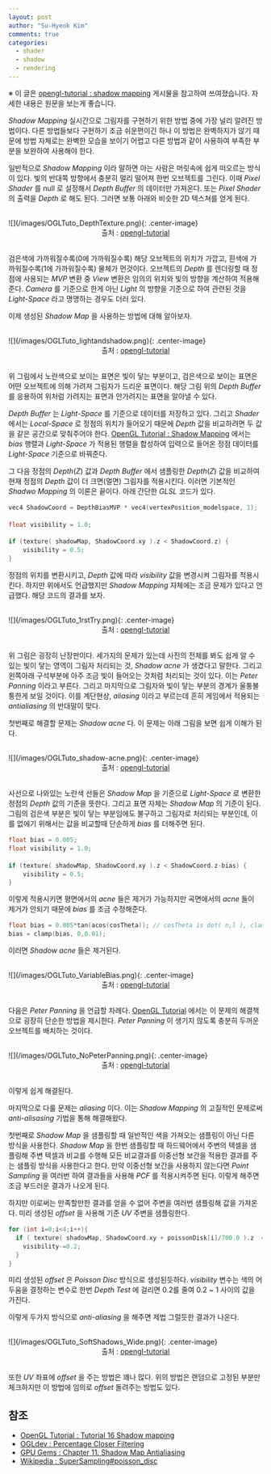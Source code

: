 ```yaml
---
layout: post
author: "Su-Hyeok Kim"
comments: true
categories:
  - shader
  - shadow
  - rendering
---
```


※ 이 글은 [opengl-tutorial : shadow mapping](http://www.opengl-tutorial.org/intermediate-tutorials/tutorial-16-shadow-mapping/) 게시물을 참고하여 쓰여졌습니다. 자세한 내용은 원문을 보는게 좋습니다.

_Shadow Mapping_ 실시간으로 그림자를 구현하기 위한 방법 중에 가장 널리 알려진 방법이다. 다른 방법들보다 구현하기 조금 쉬운편이긴 하나 이 방법은 완벽하지가 않기 때문에 방법 자체로는 완벽한 모습을 보이기 어렵고 다른 방법과 같이 사용하여 부족한 부분을 보완하여 사용해야 한다.

일반적으로 _Shadow Mapping_ 이라 말하면 아는 사람은 머릿속에 쉽게 떠오르는 방식이 있다. 빛의 반대쪽 방향에서 충분히 멀리 떨어져 한번 오브젝트를 그린다. 이때 _Pixel Shader_ 를 null 로 설정해서 _Depth Buffer_ 의 데이터만 가져온다. 또는 _Pixel Shader_ 의 출력을 _Depth_ 로 해도 된다. 그러면 보통 아래와 비슷한 2D 텍스쳐를 얻게 된다.

<br/>
![](/images/OGLTuto_DepthTexture.png){: .center-image}
<center>출처 : <a href="http://www.opengl-tutorial.org/intermediate-tutorials/tutorial-16-shadow-mapping/">opengl-tutorial</a>
</center>
<br/>

검은색에 가까워질수록(0에 가까워질수록) 해당 오브젝트의 위치가 가깝고, 흰색에 가까워질수록(1에 가까워질수록) 물체가 먼것이다. 오브젝트의 _Depth_ 를 렌더링할 때 정점에 사용되는 _MVP_ 변환 중 _View_ 변환은 임의의 위치와 빛의 방향을 계산하여 적용해준다. _Camera_ 를 기준으로 한게 아닌 _Light_ 의 방향을 기준으로 하여 관련된 것을 _Light-Space_ 라고 명명하는 경우도 더러 있다.

이제 생성된 _Shadow Map_ 을 사용하는 방법에 대해 알아보자.

<br/>
![](/images/OGLTuto_lightandshadow.png){: .center-image}
<center>출처 : <a href="http://www.opengl-tutorial.org/intermediate-tutorials/tutorial-16-shadow-mapping/">opengl-tutorial</a>
</center>
<br/>

위 그림에서 노란색으로 보이는 표면은 빛이 닿는 부분이고, 검은색으로 보이는 표면은 어떤 오브젝트에 의해 가려져 그림자가 드리운 표면이다. 해당 그림 위의 _Depth Buffer_ 를 응용하여 위처럼 가려지는 표면과 안가려지는 표면을 알아낼 수 있다.

_Depth Buffer_ 는 _Light-Space_ 를 기준으로 데이터를 저장하고 있다. 그리고 _Shader_ 에서는 _Local-Space_ 로 정점의 위치가 들어오기 때문에 _Depth_ 값을 비교하려면 두 값을 같은 공간으로 맞춰주어야 한다. [OpenGL Tutorial : Shadow Mapping](http://www.opengl-tutorial.org/intermediate-tutorials/tutorial-16-shadow-mapping/) 에서는 _bias_ 행렬과 _Light-Space_ 가 적용된 행렬을 합성하여 입력으로 들어온 정점 데이터를 _Light-Space_ 기준으로 바꿔준다.

그 다음 정점의 _Depth_(_Z_) 값과 _Depth Buffer_ 에서 샘플링한 _Depth_(_Z_) 값을 비교하여 현재 정점의 _Depth_ 값이 더 크면(멀면) 그림자를 적용시킨다. 이러면 기본적인 _Shadwo Mapping_ 의 이론은 끝이다. 아래 간단한 _GLSL_ 코드가 있다.

``` C
vec4 ShadowCoord = DepthBiasMVP * vec4(vertexPosition_modelspace, 1);

float visibility = 1.0;

if (texture( shadowMap, ShadowCoord.xy ).z < ShadowCoord.z) {
    visibility = 0.5;
}
```

정점의 위치를 변환시키고, _Depth_ 값에 따라 _visibility_ 값을 변경시켜 그림자를 적용시킨다. 하지만 위에서도 언급했지만 _Shadow Mapping_ 자체에는 조금 문제가 있다고 언급했다. 해당 코드의 결과를 보자.

<br/>
![](/images/OGLTuto_1rstTry.png){: .center-image}
<center>출처 : <a href="http://www.opengl-tutorial.org/intermediate-tutorials/tutorial-16-shadow-mapping/">opengl-tutorial</a>
</center>
<br/>

위 그림은 굉장히 난장판이다. 세가지의 문제가 있는데 사진의 전체를 봐도 쉽게 알 수 있는 빛이 닿는 영역이 그림자 처리되는 것, _Shadow acne_ 가 생겼다고 말한다. 그리고 왼쪽아래 구석부분에 아주 조금 빛이 들어오는 것처럼 처리되는 것이 있다. 이는 _Peter Panning_ 이라고 부른다. 그리고 마지막으로 그림자와 빛이 닿는 부분의 경계가 울퉁불퉁한게 보일 것이다. 이를 계단현상, _aliasing_ 이라고 부르는데 흔히 게임에서 적용되는 _antialiasing_ 의 반대말이 맞다.

첫번째로 해결할 문제는 _Shadow acne_ 다. 이 문제는 아래 그림을 보면 쉽게 이해가 된다.

<br/>
![](/images/OGLTuto_shadow-acne.png){: .center-image}
<center>출처 : <a href="http://www.opengl-tutorial.org/intermediate-tutorials/tutorial-16-shadow-mapping/">opengl-tutorial</a>
</center>
<br/>

사선으로 나와있는 노란색 선들은 _Shadow Map_ 을 기준으로 _Light-Space_ 로 변환한 정점의 _Depth_ 값의 기준을 뜻한다. 그리고 표면 자체는 _Shadow Map_ 의 기준이 된다. 그림의 검은색 부분은 빛이 닿는 부분임에도 불구하고 그림자로 처리되는 부분인데, 이를 없에기 위해서는 값을 비교할때 단순하게 _bias_ 를 더해주면 된다.

``` C
float bias = 0.005;
float visibility = 1.0;

if (texture( shadowMap, ShadowCoord.xy ).z < ShadowCoord.z-bias) {
    visibility = 0.5;
}
```

이렇게 적용시키면 평면에서의 _acne_ 들은 제거가 가능하지만 곡면에서의 _acne_ 들이 제거가 안되기 때문에 _bias_ 를 조금 수정해준다.

``` C
float bias = 0.005*tan(acos(cosTheta)); // cosTheta is dot( n,l ), clamped between 0 and 1
bias = clamp(bias, 0,0.01);
```

이러면 _Shadow acne_ 들은 제거된다.

<br/>
![](/images/OGLTuto_VariableBias.png){: .center-image}
<center>출처 : <a href="http://www.opengl-tutorial.org/intermediate-tutorials/tutorial-16-shadow-mapping/">opengl-tutorial</a>
</center>
<br/>

다음은 _Peter Panning_ 을 언급할 차례다. [OpenGL Tutorial](http://www.opengl-tutorial.org/intermediate-tutorials/tutorial-16-shadow-mapping/) 에서는 이 문제의 해결책으로 굉장히 단순한 방법을 제시한다. _Peter Panning_ 이 생기지 않도록 충분히 두꺼운 오브젝트를 배치하는 것이다.

<br/>
![](/images/OGLTuto_NoPeterPanning.png){: .center-image}
<center>출처 : <a href="http://www.opengl-tutorial.org/intermediate-tutorials/tutorial-16-shadow-mapping/">opengl-tutorial</a>
</center>
<br/>

이렇게 쉽게 해결된다.

마지막으로 다룰 문제는 _aliasing_ 이다. 이는 _Shadow Mapping_ 의 고질적인 문제로써 _anti-alisasing_ 기법을 통해 해결해왔다.

첫번째로 _Shadow Map_ 을 샘플링할 때 일반적인 색을 가져오는 샘플링이 아닌 다른 방식을 사용한다. _Shadow Map_ 을 한번 샘플링할 때 하드웨어에서 주변의 텍셀을 샘플링해 주변 텍셀과 비교를 수행해 모든 비교결과를 이중선형 보간을 적용한 결과를 주는 샘플링 방식을 사용한다고 한다. 만약 이중선형 보간을 사용하지 않는다면 _Point Sampling_ 을 여러번 하여 결과들을 사용해 _PCF_ 를 적용시켜주면 된다. 이렇게 해주면 조금 부드러운 결과가 나오게 된다.

하지만 이로써는 만족할만한 결과를 얻을 수 없어 주변을 여러번 샘플링해 값을 가져온다. 미리 생성된 _offset_ 을 사용해 기준 _UV_ 주변을 샘플링한다.

``` C
for (int i=0;i<4;i++){
  if ( texture( shadowMap, ShadowCoord.xy + poissonDisk[i]/700.0 ).z  <  ShadowCoord.z-bias ){
    visibility-=0.2;
  }
}
```

미리 생성된 _offset_ 은 _Poisson Disc_ 방식으로 생성된듯하다. _visibility_ 변수는 색의 어두움을 결정하는 변수로 한번 _Depth Test_ 에 걸리면 0.2를 줄여 0.2 ~ 1 사이의 값을 가진다.

이렇게 두가지 방식으로 _anti-aliasing_ 을 해주면 제법 그럴듯한 결과가 나온다.

<br/>
![](/images/OGLTuto_SoftShadows_Wide.png){: .center-image}
<center>출처 : <a href="http://www.opengl-tutorial.org/intermediate-tutorials/tutorial-16-shadow-mapping/">opengl-tutorial</a>
</center>
<br/>

또한 _UV_ 좌표에 _offset_ 을 주는 방법은 꽤나 많다. 위의 방법은 랜덤으로 고정된 부분만 체크하지만 이 방법에 임의로 _offset_ 돌려주는 방법도 있다.

## 참조

 - [OpenGL Tutorial : Tutorial 16 Shadow mapping](http://www.opengl-tutorial.org/kr/intermediate-tutorials/tutorial-16-shadow-mapping/)
 - [OGLdev : Percentage Closer Filtering](http://ogldev.atspace.co.uk/www/tutorial42/tutorial42.html)
 - [GPU Gems : Chapter 11. Shadow Map Antialiasing](https://developer.nvidia.com/gpugems/GPUGems/gpugems_ch11.html)
 - [Wikipedia : SuperSampling\#poisson_disc](https://en.wikipedia.org/wiki/Supersampling#Poisson_disc)
